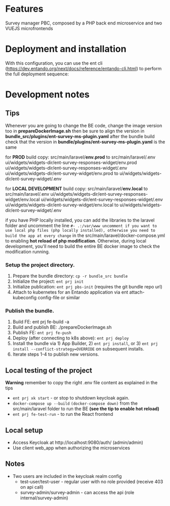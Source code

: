 # Features
Survey manager PBC, composed by a PHP back end microservice and two VUEJS microfrontends 


# Deployment and installation
With this configuration, you can use the ent cli (https://dev.entando.org/next/docs/reference/entando-cli.html) to perform the full deployment sequence:

# Development notes
## Tips
Whenever you are going to change the BE code, change the image version too in **prepareDockerImage.sh**
then be sure to align the version in **bundle_src/plugins/ent-survey-ms-plugin.yaml**
after the bundle build check that the version in **bundle/plugins/ent-survey-ms-plugin.yaml** is the same

for **PROD** build copy:
src/main/laravel/**env.prod** to src/main/laravel/.env
ui/widgets/widgets-dir/ent-survey-responses-widget/env.prod ui/widgets/widgets-dir/ent-survey-responses-widget/.env
ui/widgets/widgets-dir/ent-survey-widget/env.prod to ui/widgets/widgets-dir/ent-survey-widget/.env

for **LOCAL DEVELOPMENT** build copy:
src/main/laravel/**env.local** to src/main/laravel/.env
ui/widgets/widgets-dir/ent-survey-responses-widget/env.local ui/widgets/widgets-dir/ent-survey-responses-widget/.env
ui/widgets/widgets-dir/ent-survey-widget/env.local to ui/widgets/widgets-dir/ent-survey-widget/.env

if you have PHP locally installed, you can add the libraries to the laravel folder and uncomment the line `#- .:/var/www uncomment if you want to use local php files (php locally installed), otherwise you need to build the app at every change` in the src/main/laravel/docker-compose.yml to enabling **hot reload of php modification**. Otherwise, during local development, you'll need to build the entire BE docker image to check the modification running.  

### Setup the project directory.
1. Prepare the bundle directory: `cp -r bundle_src bundle`
2. Initialize the project: `ent prj init`
3. Initialize publication: `ent prj pbs-init` (requires the git bundle repo url)
4. Attach to kubernetes for an Entando application via ent attach-kubeconfig config-file or similar

### Publish the bundle.
1. Build FE: ent prj fe-build -a
2. Build and publish BE: ./prepareDockerImage.sh
3. Publish FE: `ent prj fe-push`
4. Deploy (after connecting to k8s above): `ent prj deploy`
5. Install the bundle via 1) App Builder, 2) `ent prj install`, or 3) `ent prj install --conflict-strategy=OVERRIDE` on subsequent installs.
6. Iterate steps 1-4 to publish new versions.

## Local testing of the project
**Warning** remember to copy the right .env file content as explained in the tips 
* `ent prj xk start` - or stop to shutdown keycloak again.
* `docker-compose up --build` `(docker-compose down)` from the src/main/laravel folder to run the BE **(see the tip to enable hot reload)**
* `ent prj fe-test-run` - to run the React frontend

## Local setup
* Access Keycloak at http://localhost:9080/auth/ (admin/admin)
* Use client web_app when authorizing the microservices

## Notes
* Two users are included in the keycloak realm config
  * test-user/test-user - regular user with no role provided (receive 403 on api call)
  * survey-admin/survey-admin - can access the api (role internal/survey-admin)
